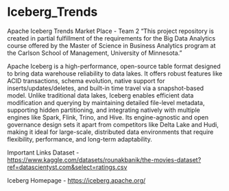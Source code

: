 # Iceberg_Trends
Apache Iceberg Trends Market Place - Team 2
“This project repository is created in partial fulfillment of the requirements for the Big Data Analytics course offered by the Master of Science in Business Analytics program at the Carlson School of Management, University of Minnesota.” 

Apache Iceberg is a high-performance, open-source table format designed to bring data warehouse reliability to data lakes. It offers robust features like ACID transactions, schema evolution, native support for inserts/updates/deletes, and built-in time travel via a snapshot-based model. Unlike traditional data lakes, Iceberg enables efficient data modification and querying by maintaining detailed file-level metadata, supporting hidden partitioning, and integrating natively with multiple engines like Spark, Flink, Trino, and Hive. Its engine-agnostic and open governance design sets it apart from competitors like Delta Lake and Hudi, making it ideal for large-scale, distributed data environments that require flexibility, performance, and long-term adaptability. 

Important Links
Dataset - https://www.kaggle.com/datasets/rounakbanik/the-movies-dataset?ref=datascientyst.com&select=ratings.csv

Iceberg Homepage - https://iceberg.apache.org/
